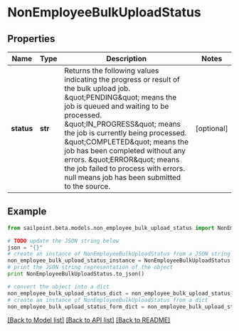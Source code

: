 # NonEmployeeBulkUploadStatus


## Properties
Name | Type | Description | Notes
------------ | ------------- | ------------- | -------------
**status** | **str** | Returns the following values indicating the progress or result of the bulk upload job. \&quot;PENDING\&quot; means the job is queued and waiting to be processed. \&quot;IN_PROGRESS\&quot; means the job is currently being processed. \&quot;COMPLETED\&quot; means the job has been completed without any errors. \&quot;ERROR\&quot; means the job failed to process with errors. null means job has been submitted to the source.  | [optional] 

## Example

```python
from sailpoint.beta.models.non_employee_bulk_upload_status import NonEmployeeBulkUploadStatus

# TODO update the JSON string below
json = "{}"
# create an instance of NonEmployeeBulkUploadStatus from a JSON string
non_employee_bulk_upload_status_instance = NonEmployeeBulkUploadStatus.from_json(json)
# print the JSON string representation of the object
print NonEmployeeBulkUploadStatus.to_json()

# convert the object into a dict
non_employee_bulk_upload_status_dict = non_employee_bulk_upload_status_instance.to_dict()
# create an instance of NonEmployeeBulkUploadStatus from a dict
non_employee_bulk_upload_status_form_dict = non_employee_bulk_upload_status.from_dict(non_employee_bulk_upload_status_dict)
```
[[Back to Model list]](../README.md#documentation-for-models) [[Back to API list]](../README.md#documentation-for-api-endpoints) [[Back to README]](../README.md)


